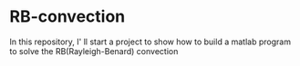 # RB-convection
In this repository, I' ll start a project to show how to build a matlab program to solve the RB(Rayleigh-Benard) convection 
